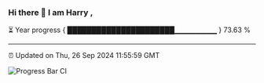 ### Hi there 👋 I am Harry , 

⏳ Year progress { ██████████████████████▁▁▁▁▁▁▁▁ } 73.63 %

---

⏰ Updated on Thu, 26 Sep 2024 11:55:59 GMT

![Progress Bar CI](https://github.com/duykhang68/duykhang68/workflows/Progress%20Bar%20CI/badge.svg)
